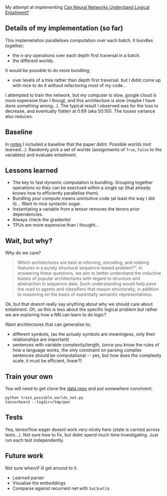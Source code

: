 My attempt at implementing [Can Neural Networks Understand Logical Entailment?](https://arxiv.org/abs/1802.08535)

## Details of my implementation (so far)

This implemetation parallelises computation over each batch. It bundles together;
- the n-ary operations over each depth first traversal in a batch.
- the different worlds.

It would be possible to do more bundling;
- over levels of a tree rather than depth first traversal.
but I didnt come up with nice to do it without refactoring most of my code...

I attempted to train the network, but my computer is slow, google cloud is more expensive than I thougt, and this architecture is slow (maybe I have done something wrong...).
The typical result I observed was for the loss to decrease, and eventually flatten at 0.69 (aka 50:50). The losses variance also reduces.

## Baseline

In [notes](/notes) I included a baseline that the paper didnt. Possible worlds (not learned...).
Randomly pick a set of worlds (assignments of `True`, `False` to the variables) and evaluate entailment.

## Lessons learned

- The key to fast dynamic computation is bundling. Grouping together operations so they can be exectued within a single op (that already knows how to efficiently parallelise them).
- Bundling your compute means unintuitive code (at least the way I did it)... Want to nice syntactic sugar.
- Instantiating a variable from a tensor removes the tenors prior dependencies.
- Always check the gradients!
- TPUs are more expensive than I thought...

## Wait, but why?

Why do we care?

> Which architectures are best at inferring, encoding, and relating features in a purely structural sequence-based problem?”. In answering these questions, we aim to better understand the inductive biases of popular architectures with regard to structure and abstraction in sequence data. Such understanding would help pave the road to agents and classifiers that reason structurally, in addition to reasoning on the basis of essentially semantic representations.

Ok, but that doesnt really say anything about why we should care about entailment. Oh, so this is less about the specific logical problem but rather we are exploring how a NN can learn to do logic?

Want architectures that can generalise to;
- different symbols, (as the actualy symbols are meaningess, only their relationships are important)
- sentences with variable complexity/length, (once you know the rules of how a language works, the only constraint on parsing complex sentences should be computational -- yes, but how does the complexity scale, it must be efficient, linear?)

## Train your own

You will need to get clone the [data repo](https://github.com/deepmind/logical-entailment-dataset) and put somewhere convinient.

```
python train_possible_worlds_net.py
tensorboard --logdir=/tmp/pwn
```

## Tests

Yea, tensorflow eager doesnt work very nicely here (state is carried across tests...). Not sure how to fix, but didnt spend much time investigating. Just run each test independently.

## Future work

Not sure when/if ill get around to it.

- Learned parser
- Visualise the embeddings
- Comparse against recurrent net with `Sat3cell`s
